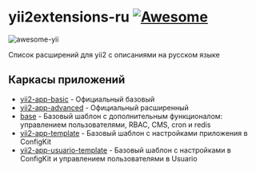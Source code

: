 # yii2extensions-ru [![Awesome](https://cdn.rawgit.com/sindresorhus/awesome/d7305f38d29fed78fa85652e3a63e154dd8e8829/media/badge.svg)](https://github.com/sindresorhus/awesome)

![awesome-yii](https://raw.githubusercontent.com/awesome-yii/list/master/awesome-yii.png)

Список расширений для yii2 с описаниями на русском языке

## Каркасы приложений
* [yii2-app-basic](https://github.com/yiisoft/yii2-app-basic) - Официальный базовый
* [yii2-app-advanced](https://github.com/yiisoft/yii2-app-advanced) - Официальный расширенный
* [base](https://github.com/yii2mod/base) - Базовый шаблон с дополнительным функционалом: управлением пользователями, RBAC, CMS, cron и redis
* [yii2-app-template](https://github.com/2amigos/yii2-app-template) - Базовый шаблон с настройками приложения в ConfigKit
* [yii2-app-usuario-template](https://github.com/2amigos/yii2-app-usuario-template) - Базовый шаблон с настройками в ConfigKit и управлением пользователями в Usuario
